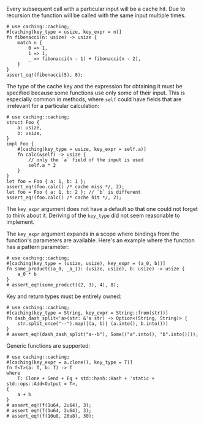 Every subsequent call with a particular input will be a cache hit.
Due to recursion the function will be called with the same input multiple times.

```
# use caching::caching;
#[caching(key_type = usize, key_expr = n)]
fn fibonacci(n: usize) -> usize {
    match n {
        0 => 1,
        1 => 1,
        _ => fibonacci(n - 1) + fibonacci(n - 2),
    }
}
assert_eq!(fibonacci(5), 8);
```

The type of the cache key and the expression for obtaining it must be specified because some functions use only some of their input.
This is especially common in methods, where `self` could have fields that are irrelevant for a particular calculation:

```
# use caching::caching;
struct Foo {
    a: usize,
    b: usize,
}
impl Foo {
    #[caching(key_type = usize, key_expr = self.a)]
    fn calc(&self) -> usize {
    	// only the `a` field of the input is used
        self.a * 2 
    }
}
let foo = Foo { a: 1, b: 1 };
assert_eq!(foo.calc() /* cache miss */, 2);
let foo = Foo { a: 1, b: 2 }; // `b` is different
assert_eq!(foo.calc() /* cache hit */, 2);
```

The `key_expr` argument does not have a default so that one could not forget to think about it.
Deriving of the `key_type` did not seem reasonable to implement.

The `key_expr` argument expands in a scope where bindings from the function's parameters are available.
Here's an example where the function has a pattern parameter:

```
# use caching::caching;
#[caching(key_type = (usize, usize), key_expr = (a_0, b))]
fn some_product((a_0, _a_1): (usize, usize), b: usize) -> usize {
    a_0 * b
}
# assert_eq!(some_product((2, 3), 4), 8);
```

Key and return types must be entirely owned:

```
# use caching::caching;
#[caching(key_type = String, key_expr = String::from(str))]
fn dash_dash_split<'a>(str: &'a str) -> Option<(String, String)> {
    str.split_once("--").map(|(a, b)| (a.into(), b.into()))
}
# assert_eq!(dash_dash_split("a--b"), Some(("a".into(), "b".into())));
```

Generic functions are supported:

```
# use caching::caching;
#[caching(key_expr = a.clone(), key_type = T)]
fn f<T>(a: T, b: T) -> T
where
    T: Clone + Send + Eq + std::hash::Hash + 'static + std::ops::Add<Output = T>,
{
    a + b
}
# assert_eq!(f(1u64, 2u64), 3);
# assert_eq!(f(1u64, 2u64), 3);
# assert_eq!(f(10u8, 20u8), 30);
```
